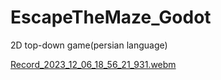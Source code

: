 # EscapeTheMaze_Godot
2D top-down game(persian language)




[Record_2023_12_06_18_56_21_931.webm](https://github.com/alirezakh74/EscapeTheMaze_Godot/assets/65710610/cf719a3a-5192-4b29-9144-6b03aa7bc66f)
